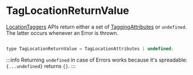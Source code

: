 # TagLocationReturnValue

[LocationTaggers](/tracking/browser/api-reference/locationTaggers/overview.md) APIs return either a set of [TaggingAttributes](/tracking/browser/api-reference/definitions/TaggingAttribute.md) or `undefined`. The latter occurs whenever an Error is thrown. 

```jsx

type TagLocationReturnValue = TagLocationAttributes | undefined; 

```

:::info
Returning `undefined` in case of Errors works because it's spreadable: `{...undefined}` returns `{}`.
:::
